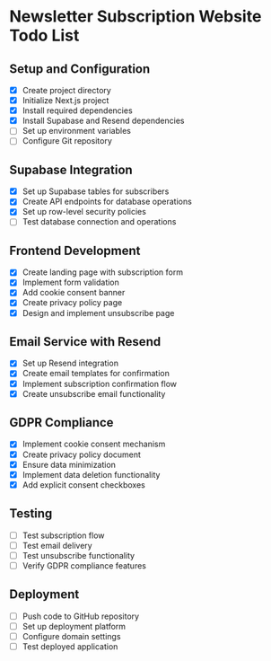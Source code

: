 # Newsletter Subscription Website Todo List

## Setup and Configuration
- [x] Create project directory
- [x] Initialize Next.js project
- [x] Install required dependencies
- [x] Install Supabase and Resend dependencies
- [ ] Set up environment variables
- [ ] Configure Git repository

## Supabase Integration
- [x] Set up Supabase tables for subscribers
- [x] Create API endpoints for database operations
- [x] Set up row-level security policies
- [ ] Test database connection and operations

## Frontend Development
- [x] Create landing page with subscription form
- [x] Implement form validation
- [x] Add cookie consent banner
- [x] Create privacy policy page
- [x] Design and implement unsubscribe page

## Email Service with Resend
- [x] Set up Resend integration
- [x] Create email templates for confirmation
- [x] Implement subscription confirmation flow
- [x] Create unsubscribe email functionality

## GDPR Compliance
- [x] Implement cookie consent mechanism
- [x] Create privacy policy document
- [x] Ensure data minimization
- [x] Implement data deletion functionality
- [x] Add explicit consent checkboxes

## Testing
- [ ] Test subscription flow
- [ ] Test email delivery
- [ ] Test unsubscribe functionality
- [ ] Verify GDPR compliance features

## Deployment
- [ ] Push code to GitHub repository
- [ ] Set up deployment platform
- [ ] Configure domain settings
- [ ] Test deployed application
